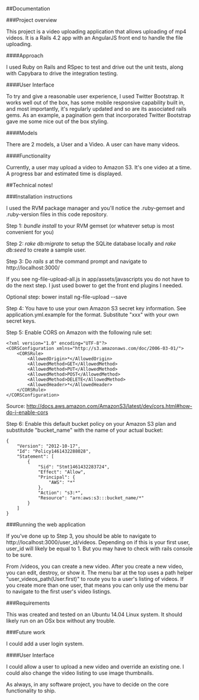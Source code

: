 ##Documentation

###Project overview

This project is a video uploading application that allows uploading of mp4 videos.  It is a Rails 4.2 app with an AngularJS front end to handle the file uploading.

####Approach

I used Ruby on Rails and RSpec to test and drive out the unit tests, along with Capybara to drive the integration testing.

####User Interface

To try and give a reasonable user experience, I used Twitter Bootstrap. It works well out of the box, has some mobile responsive capability built in, and most importantly, it's regularly updated and so are its associated rails gems. As an example, a pagination gem that incorporated Twitter Bootstrap gave me some nice out of the box styling.

####Models

There are 2 models, a User and a Video. A user can have many videos.

####Functionality

Currently, a user may upload a video to Amazon S3. It's one video at a time. A progress bar and estimated time is displayed.

##Technical notes!

###Installation instructions

I used the RVM package manager and you'll notice the .ruby-gemset and .ruby-version files in this code repository.

Step 1: *bundle install* to your RVM gemset (or whatever setup is most convenient for you)

Step 2: *rake db:migrate* to setup the SQLite database locally and *rake db:seed* to create a sample user.

Step 3: Do *rails s* at the command prompt and navigate to http://localhost:3000/

If you see ng-file-upload-all.js in app/assets/javascripts you do not have to do the next step. I just used bower to get the front end plugins I needed.

  Optional step: bower install ng-file-upload --save

Step 4: You have to use your own Amazon S3 secret key information.  See application.yml.example for the format.  Substitute "xxx" with your own secret keys.

Step 5: Enable CORS on Amazon with the following rule set:

```
<?xml version="1.0" encoding="UTF-8"?>
<CORSConfiguration xmlns="http://s3.amazonaws.com/doc/2006-03-01/">
    <CORSRule>
        <AllowedOrigin>*</AllowedOrigin>
        <AllowedMethod>GET</AllowedMethod>
        <AllowedMethod>PUT</AllowedMethod>
        <AllowedMethod>POST</AllowedMethod>
        <AllowedMethod>DELETE</AllowedMethod>
        <AllowedHeader>*</AllowedHeader>
    </CORSRule>
</CORSConfiguration>
```
Source: http://docs.aws.amazon.com/AmazonS3/latest/dev/cors.html#how-do-i-enable-cors

Step 6: Enable this default bucket policy on your Amazon S3 plan and substitutde "bucket_name" with the name of your actual bucket:

```
{
	"Version": "2012-10-17",
	"Id": "Policy1461432288028",
	"Statement": [
		{
			"Sid": "Stmt1461432283724",
			"Effect": "Allow",
			"Principal": {
				"AWS": "*"
			},
			"Action": "s3:*",
			"Resource": "arn:aws:s3:::bucket_name/*"
		}
	]
}
```

###Running the web application

If you've done up to Step 3, you should be able to navigate to http://localhost:3000/user_id/videos. Depending on if this is your first user, user_id will likely be equal to 1. But you may have to check with rails console to be sure.

From /videos, you can create a new video. After you create a new video, you can edit, destroy, or show it. The menu bar at the top uses a path helper "user_videos_path(User.first)" to route you to a user's listing of videos. If you create more than one user, that means you can only use the menu bar to navigate to the first user's video listings.

###Requirements

This was created and tested on an Ubuntu 14.04 Linux system.  It should likely run on an OSx box without any trouble.

###Future work

I could add a user login system.

####User Interface

I could allow a user to upload a new video and override an existing one. I could also change the video listing to use image thumbnails.

As always, in any software project, you have to decide on the core functionality to ship.
